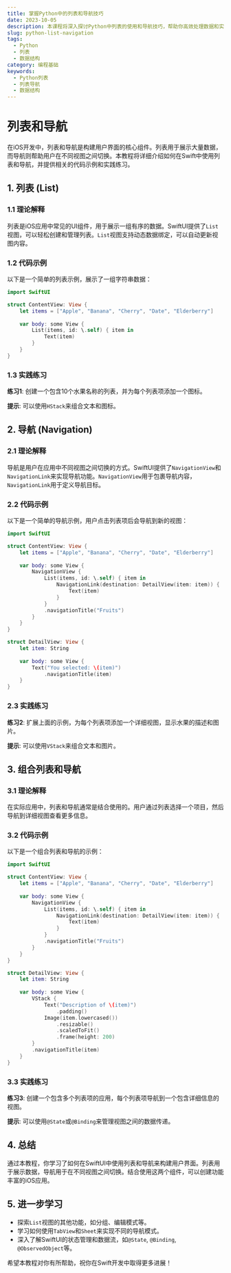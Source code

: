 ```yaml
---
title: 掌握Python中的列表和导航技巧
date: 2023-10-05
description: 本课程将深入探讨Python中列表的使用和导航技巧，帮助你高效处理数据和实现复杂算法。
slug: python-list-navigation
tags:
  - Python
  - 列表
  - 数据结构
category: 编程基础
keywords:
  - Python列表
  - 列表导航
  - 数据结构
---
```


# 列表和导航

在iOS开发中，列表和导航是构建用户界面的核心组件。列表用于展示大量数据，而导航则帮助用户在不同视图之间切换。本教程将详细介绍如何在Swift中使用列表和导航，并提供相关的代码示例和实践练习。

## 1. 列表 (List)

### 1.1 理论解释

列表是iOS应用中常见的UI组件，用于展示一组有序的数据。SwiftUI提供了`List`视图，可以轻松创建和管理列表。`List`视图支持动态数据绑定，可以自动更新视图内容。

### 1.2 代码示例

以下是一个简单的列表示例，展示了一组字符串数据：

```swift
import SwiftUI

struct ContentView: View {
    let items = ["Apple", "Banana", "Cherry", "Date", "Elderberry"]
    
    var body: some View {
        List(items, id: \.self) { item in
            Text(item)
        }
    }
}
```

### 1.3 实践练习

**练习1**: 创建一个包含10个水果名称的列表，并为每个列表项添加一个图标。

**提示**: 可以使用`HStack`来组合文本和图标。

## 2. 导航 (Navigation)

### 2.1 理论解释

导航是用户在应用中不同视图之间切换的方式。SwiftUI提供了`NavigationView`和`NavigationLink`来实现导航功能。`NavigationView`用于包裹导航内容，`NavigationLink`用于定义导航目标。

### 2.2 代码示例

以下是一个简单的导航示例，用户点击列表项后会导航到新的视图：

```swift
import SwiftUI

struct ContentView: View {
    let items = ["Apple", "Banana", "Cherry", "Date", "Elderberry"]
    
    var body: some View {
        NavigationView {
            List(items, id: \.self) { item in
                NavigationLink(destination: DetailView(item: item)) {
                    Text(item)
                }
            }
            .navigationTitle("Fruits")
        }
    }
}

struct DetailView: View {
    let item: String
    
    var body: some View {
        Text("You selected: \(item)")
            .navigationTitle(item)
    }
}
```

### 2.3 实践练习

**练习2**: 扩展上面的示例，为每个列表项添加一个详细视图，显示水果的描述和图片。

**提示**: 可以使用`VStack`来组合文本和图片。

## 3. 组合列表和导航

### 3.1 理论解释

在实际应用中，列表和导航通常是结合使用的。用户通过列表选择一个项目，然后导航到详细视图查看更多信息。

### 3.2 代码示例

以下是一个组合列表和导航的示例：

```swift
import SwiftUI

struct ContentView: View {
    let items = ["Apple", "Banana", "Cherry", "Date", "Elderberry"]
    
    var body: some View {
        NavigationView {
            List(items, id: \.self) { item in
                NavigationLink(destination: DetailView(item: item)) {
                    Text(item)
                }
            }
            .navigationTitle("Fruits")
        }
    }
}

struct DetailView: View {
    let item: String
    
    var body: some View {
        VStack {
            Text("Description of \(item)")
                .padding()
            Image(item.lowercased())
                .resizable()
                .scaledToFit()
                .frame(height: 200)
        }
        .navigationTitle(item)
    }
}
```

### 3.3 实践练习

**练习3**: 创建一个包含多个列表项的应用，每个列表项导航到一个包含详细信息的视图。

**提示**: 可以使用`@State`或`@Binding`来管理视图之间的数据传递。

## 4. 总结

通过本教程，你学习了如何在SwiftUI中使用列表和导航来构建用户界面。列表用于展示数据，导航用于在不同视图之间切换。结合使用这两个组件，可以创建功能丰富的iOS应用。

## 5. 进一步学习

- 探索`List`视图的其他功能，如分组、编辑模式等。
- 学习如何使用`TabView`和`Sheet`来实现不同的导航模式。
- 深入了解SwiftUI的状态管理和数据流，如`@State`, `@Binding`, `@ObservedObject`等。

希望本教程对你有所帮助，祝你在Swift开发中取得更多进展！